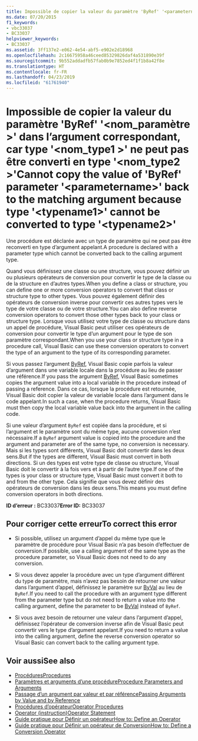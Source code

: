 ```yaml
---
title: Impossible de copier la valeur du paramètre 'ByRef' '<parametername>' dans l’argument correspondant, car type '<typename1>'ne peut pas être converti en type'<typename2>'
ms.date: 07/20/2015
f1_keywords:
- vbc33037
- BC33037
helpviewer_keywords:
- BC33037
ms.assetid: 3ff137e2-e062-4e54-abf5-e902e2d18968
ms.openlocfilehash: 2c16675958a46ceed85329826daf4a531890e39f
ms.sourcegitcommit: 9b552addadfb57fab0b9e7852ed4f1f1b8a42f8e
ms.translationtype: HT
ms.contentlocale: fr-FR
ms.lasthandoff: 04/23/2019
ms.locfileid: "61761940"
---
```

# <a name="cannot-copy-the-value-of-byref-parameter-parametername-back-to-the-matching-argument-because-type-typename1-cannot-be-converted-to-type-typename2"></a><span data-ttu-id="e0f31-102">Impossible de copier la valeur du paramètre 'ByRef' '\<nom_paramètre >' dans l’argument correspondant, car type '\<nom_type1 >' ne peut pas être converti en type '\<nom_type2 >'</span><span class="sxs-lookup"><span data-stu-id="e0f31-102">Cannot copy the value of 'ByRef' parameter '\<parametername>' back to the matching argument because type '\<typename1>' cannot be converted to type '\<typename2>'</span></span>
<span data-ttu-id="e0f31-103">Une procédure est déclarée avec un type de paramètre qui ne peut pas être reconverti en type d’argument appelant.</span><span class="sxs-lookup"><span data-stu-id="e0f31-103">A procedure is declared with a parameter type which cannot be converted back to the calling argument type.</span></span>  
  
 <span data-ttu-id="e0f31-104">Quand vous définissez une classe ou une structure, vous pouvez définir un ou plusieurs opérateurs de conversion pour convertir le type de la classe ou de la structure en d’autres types.</span><span class="sxs-lookup"><span data-stu-id="e0f31-104">When you define a class or structure, you can define one or more conversion operators to convert that class or structure type to other types.</span></span> <span data-ttu-id="e0f31-105">Vous pouvez également définir des opérateurs de conversion inverse pour convertir ces autres types vers le type de votre classe ou de votre structure.</span><span class="sxs-lookup"><span data-stu-id="e0f31-105">You can also define reverse conversion operators to convert those other types back to your class or structure type.</span></span> <span data-ttu-id="e0f31-106">Lorsque vous utilisez votre type de classe ou structure dans un appel de procédure, Visual Basic peut utiliser ces opérateurs de conversion pour convertir le type d’un argument pour le type de son paramètre correspondant.</span><span class="sxs-lookup"><span data-stu-id="e0f31-106">When you use your class or structure type in a procedure call, Visual Basic can use these conversion operators to convert the type of an argument to the type of its corresponding parameter.</span></span>  
  
 <span data-ttu-id="e0f31-107">Si vous passez l’argument [ByRef](../../visual-basic/language-reference/modifiers/byref.md), Visual Basic copie parfois la valeur d’argument dans une variable locale dans la procédure au lieu de passer une référence.</span><span class="sxs-lookup"><span data-stu-id="e0f31-107">If you pass the argument [ByRef](../../visual-basic/language-reference/modifiers/byref.md), Visual Basic sometimes copies the argument value into a local variable in the procedure instead of passing a reference.</span></span> <span data-ttu-id="e0f31-108">Dans ce cas, lorsque la procédure est retournée, Visual Basic doit copier la valeur de variable locale dans l’argument dans le code appelant.</span><span class="sxs-lookup"><span data-stu-id="e0f31-108">In such a case, when the procedure returns, Visual Basic must then copy the local variable value back into the argument in the calling code.</span></span>  
  
 <span data-ttu-id="e0f31-109">Si une valeur d’argument `ByRef` est copiée dans la procédure, et si l’argument et le paramètre sont du même type, aucune conversion n’est nécessaire.</span><span class="sxs-lookup"><span data-stu-id="e0f31-109">If a `ByRef` argument value is copied into the procedure and the argument and parameter are of the same type, no conversion is necessary.</span></span> <span data-ttu-id="e0f31-110">Mais si les types sont différents, Visual Basic doit convertir dans les deux sens.</span><span class="sxs-lookup"><span data-stu-id="e0f31-110">But if the types are different, Visual Basic must convert in both directions.</span></span> <span data-ttu-id="e0f31-111">Si un des types est votre type de classe ou structure, Visual Basic doit le convertir à la fois vers et à partir de l’autre type.</span><span class="sxs-lookup"><span data-stu-id="e0f31-111">If one of the types is your class or structure type, Visual Basic must convert it both to and from the other type.</span></span> <span data-ttu-id="e0f31-112">Cela signifie que vous devez définir des opérateurs de conversion dans les deux sens.</span><span class="sxs-lookup"><span data-stu-id="e0f31-112">This means you must define conversion operators in both directions.</span></span>  
  
 <span data-ttu-id="e0f31-113">**ID d’erreur :** BC33037</span><span class="sxs-lookup"><span data-stu-id="e0f31-113">**Error ID:** BC33037</span></span>  
  
## <a name="to-correct-this-error"></a><span data-ttu-id="e0f31-114">Pour corriger cette erreur</span><span class="sxs-lookup"><span data-stu-id="e0f31-114">To correct this error</span></span>  
  
- <span data-ttu-id="e0f31-115">Si possible, utilisez un argument d’appel du même type que le paramètre de procédure pour Visual Basic n’a pas besoin d’effectuer de conversion.</span><span class="sxs-lookup"><span data-stu-id="e0f31-115">If possible, use a calling argument of the same type as the procedure parameter, so Visual Basic does not need to do any conversion.</span></span>  
  
- <span data-ttu-id="e0f31-116">Si vous devez appeler la procédure avec un type d’argument différent du type de paramètre, mais n’avez pas besoin de retourner une valeur dans l’argument d’appel, définissez le paramètre sur [ByVal](../../visual-basic/language-reference/modifiers/byval.md) au lieu de `ByRef`.</span><span class="sxs-lookup"><span data-stu-id="e0f31-116">If you need to call the procedure with an argument type different from the parameter type but do not need to return a value into the calling argument, define the parameter to be [ByVal](../../visual-basic/language-reference/modifiers/byval.md) instead of `ByRef`.</span></span>  
  
- <span data-ttu-id="e0f31-117">Si vous avez besoin de retourner une valeur dans l’argument d’appel, définissez l’opérateur de conversion inverse afin de Visual Basic peut convertir vers le type d’argument appelant.</span><span class="sxs-lookup"><span data-stu-id="e0f31-117">If you need to return a value into the calling argument, define the reverse conversion operator so Visual Basic can convert back to the calling argument type.</span></span>  
  
## <a name="see-also"></a><span data-ttu-id="e0f31-118">Voir aussi</span><span class="sxs-lookup"><span data-stu-id="e0f31-118">See also</span></span>

- [<span data-ttu-id="e0f31-119">Procédures</span><span class="sxs-lookup"><span data-stu-id="e0f31-119">Procedures</span></span>](../../visual-basic/programming-guide/language-features/procedures/index.md)
- [<span data-ttu-id="e0f31-120">Paramètres et arguments d’une procédure</span><span class="sxs-lookup"><span data-stu-id="e0f31-120">Procedure Parameters and Arguments</span></span>](../../visual-basic/programming-guide/language-features/procedures/procedure-parameters-and-arguments.md)
- [<span data-ttu-id="e0f31-121">Passage d’un argument par valeur et par référence</span><span class="sxs-lookup"><span data-stu-id="e0f31-121">Passing Arguments by Value and by Reference</span></span>](../../visual-basic/programming-guide/language-features/procedures/passing-arguments-by-value-and-by-reference.md)
- [<span data-ttu-id="e0f31-122">Procédures d’opérateur</span><span class="sxs-lookup"><span data-stu-id="e0f31-122">Operator Procedures</span></span>](../../visual-basic/programming-guide/language-features/procedures/operator-procedures.md)
- [<span data-ttu-id="e0f31-123">Operator (instruction)</span><span class="sxs-lookup"><span data-stu-id="e0f31-123">Operator Statement</span></span>](../../visual-basic/language-reference/statements/operator-statement.md)
- [<span data-ttu-id="e0f31-124">Guide pratique pour Définir un opérateur</span><span class="sxs-lookup"><span data-stu-id="e0f31-124">How to: Define an Operator</span></span>](../../visual-basic/programming-guide/language-features/procedures/how-to-define-an-operator.md)
- [<span data-ttu-id="e0f31-125">Guide pratique pour Définir un opérateur de Conversion</span><span class="sxs-lookup"><span data-stu-id="e0f31-125">How to: Define a Conversion Operator</span></span>](../../visual-basic/programming-guide/language-features/procedures/how-to-define-a-conversion-operator.md)
